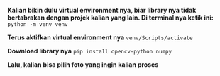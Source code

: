 **Kalian bikin dulu virtual environment nya, biar library nya tidak bertabrakan dengan projek kalian yang lain. Di terminal nya ketik ini:**
`python -m venv venv`

**Terus aktifkan virtual environment nya**
`venv/Scripts/activate`

**Download library nya**
`pip install opencv-python numpy`

**Lalu, kalian bisa pilih foto yang ingin kalian proses**
